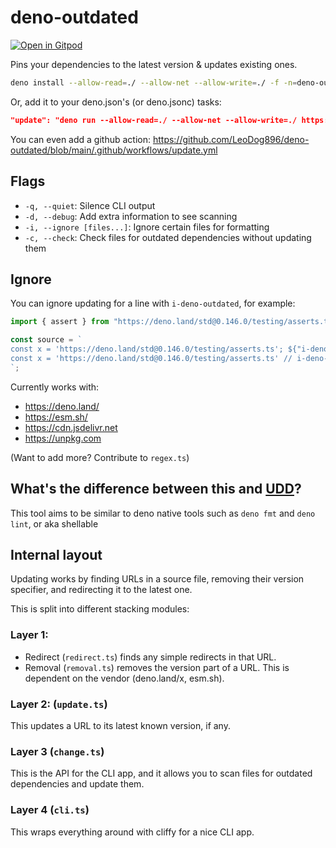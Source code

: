 # deno-outdated

[![Open in Gitpod](https://gitpod.io/button/open-in-gitpod.svg)](https://gitpod.io/#https://github.com/LeoDog896/deno-outdated)

Pins your dependencies to the latest version & updates existing ones.

```bash
deno install --allow-read=./ --allow-net --allow-write=./ -f -n=deno-outdated https://deno.land/x/deno_outdated/cli.ts
```

Or, add it to your deno.json's (or deno.jsonc) tasks:

```json
"update": "deno run --allow-read=./ --allow-net --allow-write=./ https://deno.land/x/deno_outdated/cli.ts",
```

You can even add a github action:
https://github.com/LeoDog896/deno-outdated/blob/main/.github/workflows/update.yml

## Flags

- `-q, --quiet`: Silence CLI output
- `-d, --debug`: Add extra information to see scanning
- `-i, --ignore [files...]`: Ignore certain files for formatting
- `-c, --check`: Check files for outdated dependencies without updating them

## Ignore

You can ignore updating for a line with `i-deno-outdated`, for example:

<!-- deno-fmt-ignore -->
```ts
import { assert } from "https://deno.land/std@0.146.0/testing/asserts.ts" // i-deno-outdated

const source = `
const x = 'https://deno.land/std@0.146.0/testing/asserts.ts'; ${"i-deno-outdated" && ""} 
const x = 'https://deno.land/std@0.146.0/testing/asserts.ts' // i-deno-outdated ";
`;
```

Currently works with:

- https://deno.land/
- https://esm.sh/
- https://cdn.jsdelivr.net
- https://unpkg.com

(Want to add more? Contribute to `regex.ts`)

## What's the difference between this and [UDD](https://github.com/hayd/deno-udd)?

This tool aims to be similar to deno native tools such as `deno fmt` and
`deno lint`, or aka shellable

## Internal layout

Updating works by finding URLs in a source file, removing their version
specifier, and redirecting it to the latest one.

This is split into different stacking modules:

### Layer 1:

- Redirect (`redirect.ts`) finds any simple redirects in that URL.
- Removal (`removal.ts`) removes the version part of a URL. This is dependent on
  the vendor (deno.land/x, esm.sh).

### Layer 2: (`update.ts`)

This updates a URL to its latest known version, if any.

### Layer 3 (`change.ts`)

This is the API for the CLI app, and it allows you to scan files for outdated
dependencies and update them.

### Layer 4 (`cli.ts`)

This wraps everything around with cliffy for a nice CLI app.
